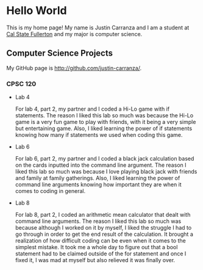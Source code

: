 # Hello World

This is my home page! My name is Justin Carranza and I am a student at [Cal State Fullerton](http://www.fullerton.edu/) and my major is computer science.

## Computer Science Projects

My GitHub page is http://github.com/justin-carranza/.

### CPSC 120

* Lab 4

    For lab 4, part 2, my partner and I coded a Hi-Lo game with if statements. The reason I liked this lab so much was because the Hi-Lo game is a very fun game to play with friends, with it being a very simple but entertaining game. Also, I liked learning the power of if statements knowing how many if statements we used when coding this game.

* Lab 6

    For lab 6, part 2, my partner and I coded a black jack calculation based on the cards inputted into the command line argument. The reason I liked this lab so much was because I love playing black jack with friends and family at family gatherings. Also, I liked learning the power of command line arguments knowing how important they are when it comes to coding in general.

* Lab 8

    For lab 8, part 2, I coded an arithmetic mean calculator that dealt with command line arguments. The reason I liked this lab so much was because although I worked on it by myself, I liked the struggle I had to go through in order to get the end result of the calculation. It brought a realization of how difficult coding can be even when it comes to the simplest mistake. It took me a whole day to figure out that a bool statement had to be claimed outside of the for statement and once I fixed it, I was mad at myself but also relieved it was finally over.
